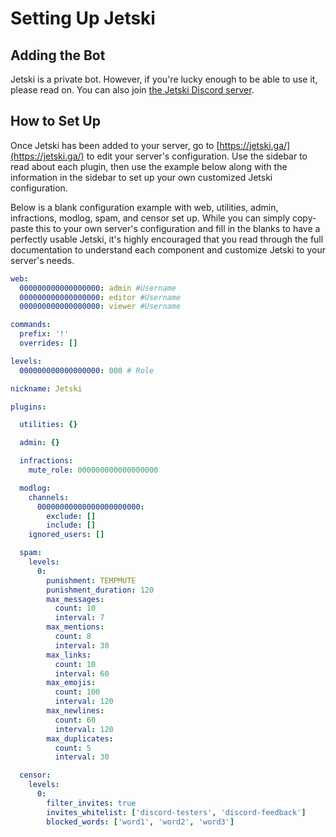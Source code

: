 # Setting Up Jetski

## Adding the Bot

Jetski is a private bot. However, if you're lucky enough to be able to use it, please read on. You can also join [the Jetski Discord server](https://discord.gg/CQX3Gju).

## How to Set Up

Once Jetski has been added to your server, go to [https://jetski.ga/](https://jetski.ga/) to edit your server's configuration. Use the sidebar to read about each plugin, then use the example below along with the information in the sidebar to set up your own customized Jetski configuration.

Below is a blank configuration example with web, utilities, admin, infractions, modlog, spam, and censor set up. While you can simply copy-paste this to your own server's configuration and fill in the blanks to have a perfectly usable Jetski, it's highly encouraged that you read through the full documentation to understand each component and customize Jetski to your server's needs.

```yaml
web:
  000000000000000000: admin #Username
  000000000000000000: editor #Username
  000000000000000000: viewer #Username

commands:
  prefix: '!'
  overrides: []

levels:
  000000000000000000: 000 # Role

nickname: Jetski

plugins:

  utilities: {}

  admin: {}

  infractions:
    mute_role: 000000000000000000

  modlog:
    channels:
      00000000000000000000000:
        exclude: []
        include: []
    ignored_users: []

  spam:
    levels:
      0:
        punishment: TEMPMUTE
        punishment_duration: 120
        max_messages:
          count: 10
          interval: 7
        max_mentions:
          count: 8
          interval: 30
        max_links:
          count: 10
          interval: 60
        max_emojis:
          count: 100
          interval: 120
        max_newlines:
          count: 60
          interval: 120
        max_duplicates:
          count: 5
          interval: 30

  censor:
    levels:
      0:
        filter_invites: true
        invites_whitelist: ['discord-testers', 'discord-feedback']
        blocked_words: ['word1', 'word2', 'word3']
```


